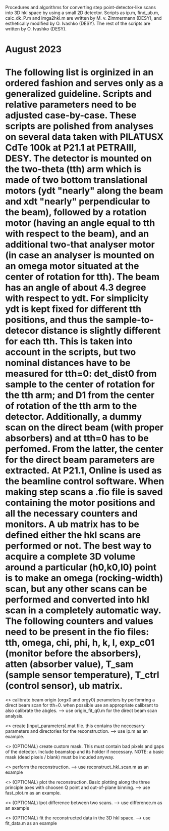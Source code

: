 Procedures and algorithms for converting step point-detector-like scans
into 3D hkl space by using a small 2D detector.
Scripts as ip.m, find_ub.m, calc_dk_P.m and imga2hkl.m are written by
M. v. Zimmermann (DESY), and esthetically modified by O. Ivashko (DESY).
The rest of the scripts are written by O. Ivashko (DESY).

August 2023
================================================================================
The following list is orginized in an ordered fashion and serves only as a
generalized guideline. Scripts and relative parameters need to be adjusted
case-by-case. These scripts are polished from analyses on several data taken
with PILATUSX CdTe 100k at P21.1 at PETRAIII, DESY.
The detector is mounted on the two-theta (tth) arm which is made of two 
bottom translational motors (ydt "nearly" along the beam and xdt "nearly"
perpendicular to the beam), followed by a rotation motor (having an angle equal
to tth with respect to the beam), and an additional two-that analyser motor
(in case an analyser is mounted on an omega motor situated at the center of
rotation for tth). The beam has an angle of about 4.3 degree with respect to ydt.
For simplicity ydt is kept fixed for different tth positions, and thus the
sample-to-detecor distance is slightly different for each tth. This is taken
into account in the scripts, but two nominal distances have to be measured
for tth=0: det_dist0 from sample to the center of rotation for the tth arm; and
D1 from the center of rotation of the tth arm to the detector. Additionally, a
dummy scan on the direct beam (with proper absorbers) and at tth=0 has to be
perfomed. From the latter, the center for the direct beam parameters are extracted.
At P21.1, Online is used as the beamline control software. When making step scans
a .fio file is saved containing the motor positions and all the necessary counters
and monitors. A ub matrix has to be defined either the hkl scans are performed
or not. The best way to acquire a complete 3D volume around a particular (h0,k0,l0)
point is to make an omega (rocking-width) scan, but any other scans can be
performed and converted into hkl scan in a completely automatic way.
The following counters and values need to be present in the fio files: 
tth, omega, chi, phi, h, k, l, exp_c01 (monitor before the absorbers),
atten (absorber value), T_sam (sample sensor temperature), T_ctrl (control sensor),
ub matrix.
================================================================================

<> calibrate beam origin (orgx0 and orgy0) perameters by perfomring a direct beam
   scan for tth=0. when possible use an appropriate calibrant to also calibrate
   the abgles.
   --> use origin_fit_q0.m for the direct beam scan analysis.

<> create [input_parameters].mat file. this contains the neccesarry parameters
   and directories for the reconstruction.
   --> use ip.m as an example.

<> (OPTIONAL) create custom mask.
   This must contain bad pixels and gaps of the detector.
   Include beamstop and its holder if necessary.
   NOTE: a basic mask (dead pixels / blank) must be incuded anyway.

<> perform the reconstruction.
   --> use reconstruct_hkl_scan.m as an example

<> (OPTIONAL) plot the reconstruction.
   Basic plotting along the three principle axes with choosen Q point and
   out-of-plane binning.
   --> use fast_plot.m as an example.

<> (OPTIONAL) lpot difference between two scans.
   --> use difference.m as an axample

<> (OPTIONAL) fit the reconstructed data in the 3D hkl space.
   --> use fit_data.m as an example

